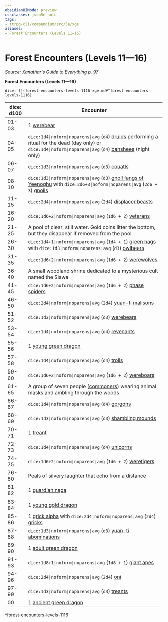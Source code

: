 ```yaml
---
obsidianUIMode: preview
cssclasses: json5e-note
tags:
- ttrpg-cli/compendium/src/5e/xge
aliases:
- Forest Encounters (Levels 11—16)
---
```

# Forest Encounters (Levels 11—16)
*Source: Xanathar's Guide to Everything p. 97* 

**Forest Encounters (Levels 11—16)**

`dice: [](forest-encounters-levels-1116-xge.md#^forest-encounters-levels-1116)`

| dice: d100 | Encounter |
|------------|-----------|
| 01-03 | 1 [werebear](/3-Mechanics/CLI/bestiary/monstrosity/werebear-xmm.md) |
| 04-05 | `dice:1d4\|noform\|noparens\|avg` (`d4`) [druids](/3-Mechanics/CLI/bestiary/humanoid/druid-xmm.md) performing a ritual for the dead (day only) or `dice:1d4\|noform\|noparens\|avg` (`d4`) [banshees](/3-Mechanics/CLI/bestiary/undead/banshee-xmm.md) (night only) |
| 06-07 | `dice:1d3\|noform\|noparens\|avg` (`d3`) [couatls](/3-Mechanics/CLI/bestiary/celestial/couatl-xmm.md) |
| 08-10 | `dice:1d3\|noform\|noparens\|avg` (`d3`) [gnoll fangs of Yeenoghu](/3-Mechanics/CLI/bestiary/fiend/gnoll-fang-of-yeenoghu-xmm.md) with `dice:2d6+3\|noform\|noparens\|avg` (`2d6 + 3`) [gnolls](/3-Mechanics/CLI/bestiary/fiend/gnoll-warrior-xmm.md) |
| 11-15 | `dice:2d4\|noform\|noparens\|avg` (`2d4`) [displacer beasts](/3-Mechanics/CLI/bestiary/monstrosity/displacer-beast-xmm.md) |
| 16-20 | `dice:1d6+2\|noform\|noparens\|avg` (`1d6 + 2`) [veterans](/3-Mechanics/CLI/bestiary/humanoid/warrior-veteran-xmm.md) |
| 21-25 | A pool of clear, still water. Gold coins litter the bottom, but they disappear if removed from the pool. |
| 26-30 | `dice:1d4+1\|noform\|noparens\|avg` (`1d4 + 1`) [green hags](/3-Mechanics/CLI/bestiary/fey/green-hag-xmm.md) with `dice:1d3\|noform\|noparens\|avg` (`d3`) [owlbears](/3-Mechanics/CLI/bestiary/monstrosity/owlbear-xmm.md) |
| 31-35 | `dice:1d6+2\|noform\|noparens\|avg` (`1d6 + 2`) [werewolves](/3-Mechanics/CLI/bestiary/monstrosity/werewolf-xmm.md) |
| 36-40 | A small woodland shrine dedicated to a mysterious cult named the Siswa |
| 41-45 | `dice:1d6+2\|noform\|noparens\|avg` (`1d6 + 2`) [phase spiders](/3-Mechanics/CLI/bestiary/monstrosity/phase-spider-xmm.md) |
| 46-50 | `dice:2d4\|noform\|noparens\|avg` (`2d4`) [yuan-ti malisons](/3-Mechanics/CLI/bestiary/monstrosity/yuan-ti-malison-type-1-xmm.md) |
| 51-52 | `dice:1d3\|noform\|noparens\|avg` (`d3`) [werebears](/3-Mechanics/CLI/bestiary/monstrosity/werebear-xmm.md) |
| 53-54 | `dice:1d4\|noform\|noparens\|avg` (`d4`) [revenants](/3-Mechanics/CLI/bestiary/undead/revenant-xmm.md) |
| 55-56 | 1 [young green dragon](/3-Mechanics/CLI/bestiary/dragon/young-green-dragon-xmm.md) |
| 57-58 | `dice:1d4\|noform\|noparens\|avg` (`d4`) [trolls](/3-Mechanics/CLI/bestiary/giant/troll-xmm.md) |
| 59-60 | `dice:1d6+2\|noform\|noparens\|avg` (`1d6 + 2`) [wereboars](/3-Mechanics/CLI/bestiary/monstrosity/wereboar-xmm.md) |
| 61-65 | A group of seven people ([commoners](/3-Mechanics/CLI/bestiary/humanoid/commoner-xmm.md)) wearing animal masks and ambling through the woods |
| 66-67 | `dice:1d4\|noform\|noparens\|avg` (`d4`) [gorgons](/3-Mechanics/CLI/bestiary/construct/gorgon-xmm.md) |
| 68-69 | `dice:1d3\|noform\|noparens\|avg` (`d3`) [shambling mounds](/3-Mechanics/CLI/bestiary/plant/shambling-mound-xmm.md) |
| 70-71 | 1 [treant](/3-Mechanics/CLI/bestiary/plant/treant-xmm.md) |
| 72-73 | `dice:1d4\|noform\|noparens\|avg` (`d4`) [unicorns](/3-Mechanics/CLI/bestiary/celestial/unicorn-xmm.md) |
| 74-75 | `dice:1d6+2\|noform\|noparens\|avg` (`1d6 + 2`) [weretigers](/3-Mechanics/CLI/bestiary/monstrosity/weretiger-xmm.md) |
| 76-80 | Peals of silvery laughter that echo from a distance |
| 81-82 | 1 [guardian naga](/3-Mechanics/CLI/bestiary/celestial/guardian-naga-xmm.md) |
| 83-84 | 1 [young gold dragon](/3-Mechanics/CLI/bestiary/dragon/young-gold-dragon-xmm.md) |
| 85-86 | 1 [grick alpha](/3-Mechanics/CLI/bestiary/aberration/grick-ancient-xmm.md) with `dice:2d4\|noform\|noparens\|avg` (`2d4`) [gricks](/3-Mechanics/CLI/bestiary/aberration/grick-xmm.md) |
| 87-88 | `dice:1d3\|noform\|noparens\|avg` (`d3`) [yuan-ti abominations](/3-Mechanics/CLI/bestiary/monstrosity/yuan-ti-abomination-xmm.md) |
| 89-90 | 1 [adult green dragon](/3-Mechanics/CLI/bestiary/dragon/adult-green-dragon-xmm.md) |
| 91-93 | `dice:1d8+1\|noform\|noparens\|avg` (`1d8 + 1`) [giant apes](/3-Mechanics/CLI/bestiary/beast/giant-ape-xmm.md) |
| 94-96 | `dice:2d4\|noform\|noparens\|avg` (`2d4`) [oni](/3-Mechanics/CLI/bestiary/fiend/oni-xmm.md) |
| 97-99 | `dice:1d3\|noform\|noparens\|avg` (`d3`) [treants](/3-Mechanics/CLI/bestiary/plant/treant-xmm.md) |
| 00 | 1 [ancient green dragon](/3-Mechanics/CLI/bestiary/dragon/ancient-green-dragon-xmm.md) |
^forest-encounters-levels-1116